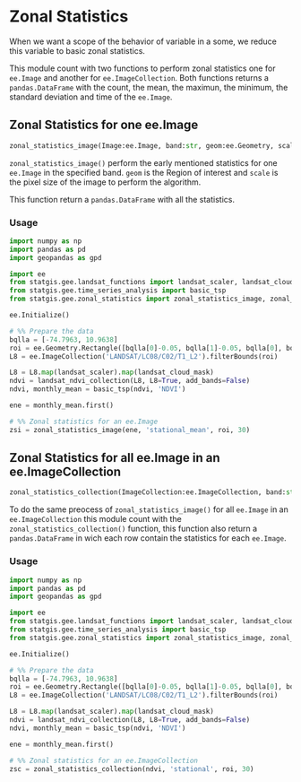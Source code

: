 # Zonal Statistics

When we want a scope of the behavior of variable in a some,
we reduce this variable to basic zonal statistics.

This module count with two functions to perform zonal statistics one for `ee.Image` and another for `ee.ImageCollection`. Both functions returns a `pandas.DataFrame` with the count, the mean, the maximun, the minimum, the standard deviation and time of the `ee.Image`.

## Zonal Statistics for one ee.Image

```python
zonal_statistics_image(Image:ee.Image, band:str, geom:ee.Geometry, scale:float) -> pandas.DataFrame
```

`zonal_statistics_image()` perform the early mentioned statistics for one `ee.Image` in the specified band. `geom` is the Region of interest and `scale` is the pixel size of the image to perform the algorithm.

This function return a `pandas.DataFrame` with all the statistics.

### Usage

```python
import numpy as np
import pandas as pd
import geopandas as gpd

import ee
from statgis.gee.landsat_functions import landsat_scaler, landsat_cloud_mask, landsat_ndvi_collection
from statgis.gee.time_series_analysis import basic_tsp
from statgis.gee.zonal_statistics import zonal_statistics_image, zonal_statistics_collection

ee.Initialize()

# %% Prepare the data
bqlla = [-74.7963, 10.9638]
roi = ee.Geometry.Rectangle([bqlla[0]-0.05, bqlla[1]-0.05, bqlla[0], bqlla[1]])
L8 = ee.ImageCollection('LANDSAT/LC08/C02/T1_L2').filterBounds(roi)

L8 = L8.map(landsat_scaler).map(landsat_cloud_mask)
ndvi = landsat_ndvi_collection(L8, L8=True, add_bands=False)
ndvi, monthly_mean = basic_tsp(ndvi, 'NDVI')

ene = monthly_mean.first()

# %% Zonal statistics for an ee.Image
zsi = zonal_statistics_image(ene, 'stational_mean', roi, 30)
```

## Zonal Statistics for all ee.Image in an ee.ImageCollection

```python
zonal_statistics_collection(ImageCollection:ee.ImageCollection, band:str, geom:ee.Geometry, scale:float) -> pandas.DataFrame
```

To do the same preocess of `zonal_statistics_image()` for all `ee.Image` in an `ee.ImageCollection` this module count with the `zonal_statistics_collection()` function, this function also return a `pandas.DataFrame` in wich each row contain the statistics for each `ee.Image`.

### Usage

```python
import numpy as np
import pandas as pd
import geopandas as gpd

import ee
from statgis.gee.landsat_functions import landsat_scaler, landsat_cloud_mask, landsat_ndvi_collection
from statgis.gee.time_series_analysis import basic_tsp
from statgis.gee.zonal_statistics import zonal_statistics_image, zonal_statistics_collection

ee.Initialize()

# %% Prepare the data
bqlla = [-74.7963, 10.9638]
roi = ee.Geometry.Rectangle([bqlla[0]-0.05, bqlla[1]-0.05, bqlla[0], bqlla[1]])
L8 = ee.ImageCollection('LANDSAT/LC08/C02/T1_L2').filterBounds(roi)

L8 = L8.map(landsat_scaler).map(landsat_cloud_mask)
ndvi = landsat_ndvi_collection(L8, L8=True, add_bands=False)
ndvi, monthly_mean = basic_tsp(ndvi, 'NDVI')

ene = monthly_mean.first()

# %% Zonal statistics for an ee.ImageCollection
zsc = zonal_statistics_collection(ndvi, 'stational', roi, 30)
```